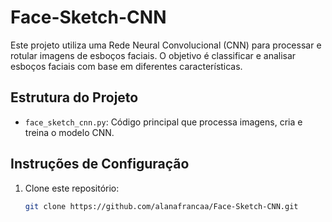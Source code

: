 # Face-Sketch-CNN

Este projeto utiliza uma Rede Neural Convolucional (CNN) para processar e rotular imagens de esboços faciais. O objetivo é classificar e analisar esboços faciais com base em diferentes características.

## Estrutura do Projeto

- `face_sketch_cnn.py`: Código principal que processa imagens, cria e treina o modelo CNN.

## Instruções de Configuração

1. Clone este repositório:
   ```bash
   git clone https://github.com/alanafrancaa/Face-Sketch-CNN.git
